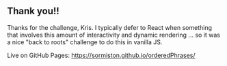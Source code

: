 ## Thank you!!

Thanks for the challenge, Kris.  I typically defer to React when something that involves this amount of interactivity and dynamic rendering ... so it was a nice "back to roots" challenge to do this in vanilla JS.

Live on GitHub Pages: https://sormiston.github.io/orderedPhrases/

